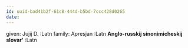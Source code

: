 ```yaml
---
id: uuid-bad41b2f-61c8-444d-b5bd-7ccc428d0265
date: 
---
```


given: Jujij D. :Latn
family: Apresjan :Latn
**Anglo-russkij sinonimicheskij slovar'** :Latn
